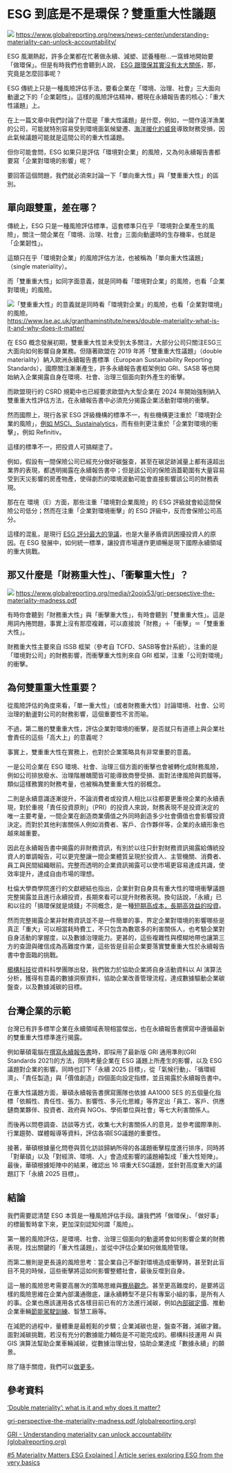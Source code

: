 # ESG 到底是不是環保？雙重重大性議題

![](../005-Files/雙重重大性議題%201.webp)
https://www.globalreporting.org/news/news-center/understanding-materiality-can-unlock-accountability/


ESG 風潮熱起，許多企業都在忙著做永續、減塑、認養種樹...一窩蜂地開始要「做環保」。但是有時我們也會聽到人說， [ESG 跟環保其實沒有太大關係](https://udn.com/news/story/6811/6359478)，那，究竟是怎麼回事呢？

ESG 傳統上只是一種風險評估手法，要看企業在「環境、治理、社會」三大面向動盪之下的「企業韌性」。這樣的風險評估精神，體現在永續報告書的核心：「重大性議題」上。

在上一篇文章中我們討論了什麼是「重大性議題」是什麼，例如，一間作遠洋漁業的公司，可能就特別容易受到環境面氣候變遷、[海洋暖化的威脅](https://combogic.com/blog/ipcc-ar6-what-to-know.html)導致財務受損，因此氣候議題可能就是這間公司的重大性議題。

但你可能會問，ESG 如果只是評估「環境對企業」的風險，又為何永續報告書都要寫「企業對環境的影響」呢？

要回答這個問題，我們就必須來討論一下「單向重大性」與「雙重重大性」的區別。

## 單向跟雙重，差在哪？

傳統上，ESG 只是一種風險評估標準，這套標準只在乎「環境對企業產生的風險」，關注一間企業在「環境、治理、社會」三面向動盪時的生存機率，也就是「企業韌性」。

這類只在乎「環境對企業」的風險評估方法，也被稱為「單向重大性議題」（single materiality）。

而「雙重重大性」如同字面意義，就是同時看「環境對企業」的風險，也看「企業對環境」的風險。

![「雙重重大性」的意義就是同時看「環境對企業」的風險，也看「企業對環境」的風險。](../005-Files/「雙重重大性」的意義就是同時看「環境對企業」的風險，也看「企業對環境」的風險。.webp)
https://www.lse.ac.uk/granthaminstitute/news/double-materiality-what-is-it-and-why-does-it-matter/

在 ESG 概念發展初期，雙重重大性並未受到太多關注，大部分公司只關注ESG三大面向如何影響自身業務。但隨著歐盟在 2019 年將「雙重重大性議題」（double materiality）納入歐洲永續報告書標準（European Sustainability Reporting Standards），國際關注漸漸產生，許多永續報告書框架例如 GRI、SASB 等也開始納入企業揭露自身在環境、社會、治理三個面向對外產生的衝擊。

而歐盟現行的 CSRD 規範中也已經要求歐盟內大型企業在 2024 年開始強制納入雙重重大性評估方法，在永續報告書中必須充分揭露企業活動對環境的衝擊。

然而國際上，現行各家 ESG 評級機構的標準不一，有些機構更注重於「環境對企業的風險」，[例如 MSCI、Sustainalytics](https://www.financierworldwide.com/esg-ratings-key-considerations-for-stakeholders)，而有些則更注重於「企業對環境的衝擊」，例如 Refinitiv。

這樣的標準不一，把投資人可搞糊塗了。

例如，假設有一間保險公司已經充分做好碳盤查，甚至在碳足跡減量上都有遠超出業界的表現，都透明揭露在永續報告書中；但是該公司的保險涵蓋範圍有大量容易受到天災影響的房產物產，使得劇烈的環境波動可能會直接影響該公司的財務表現。

那在在 環境（E）方面，那些注重「環境對企業風險」的 ESG 評級就會給這間保險公司低分；然而在注重「企業對環境衝擊」的 ESG 評級中，反而會保險公司高分。

這樣的混亂，是現行 [ESG 評分最大的爭議](https://combogic.com/blog/anti-esg-movement.html)，也是大量矛盾資訊困擾投資人的原因。在 ESG 發展中，如何統一標準，讓投資市場運作更順暢是現下國際永續領域的重大挑戰。


## 那又什麼是「財務重大性」、「衝擊重大性」？

![](../005-Files/財務重大性主要來自%20ISSB%20框架（參考自%20TCFD、SASB等會計系統），而衝擊重大性則來自%20GRI%20框架。%201.webp)
https://www.globalreporting.org/media/r2oojx53/gri-perspective-the-materiality-madness.pdf

有時你會聽到「財務重大性」與「衝擊重大性」，有時會聽到「雙重重大性」。這是用詞內捲問題，事實上沒有那麼複雜，可以直接說「財務」＋「衝擊」＝「雙重重大性」。

財務重大性主要來自 ISSB 框架（參考自 TCFD、SASB等會計系統），注重的是「環境對公司」的財務影響，而衝擊重大性則來自 GRI 框架，注重「公司對環境」的衝擊。

## 為何雙重重大性重要？

從風險評估的角度來看，「單一重大性」（或者財務重大性）討論環境、社會、公司治理的動盪對公司的財務影響，這個重要性不言而喻。

不過，第二層的雙重重大性，評估企業對環境的衝擊，是否就只有道德上與企業社會責任的這些「高大上」的意義呢？

事實上，雙重重大性在實務上，也對於企業策略具有非常重要的意義。

一是公司企業在 ESG 環境、社會、治理三個方面的衝擊也會被轉化成財務風險，例如公司排放廢水、治理階層醜聞皆可能導致商譽受損、面對法律風險與罰鍰等。類似這樣務實的財務考量，也被稱為雙重重大性的弱概念。

二則是永續意識逐漸提升，不論消費者或投資人相比以往都要更重視企業的永續表現，對於重視「責任投資原則」（PRI）的投資人來說，財務表現不是投資決定的唯一主要考量，一間企業在創造商業價值之外同時創造多少社會價值也會影響投資決定。而對於其他利害關係人例如消費者、客戶、合作夥伴等，企業的永續形象也越來越重要。

因此在永續報告書中揭露的非財務資訊，有別於以往只針對財務資訊揭露給傳統投資人的單調報告，可以更完整讓一間企業體質呈現於投資人、主管機關、消費者、員工與民間組織眼前。完整而透明的企業資訊揭露可以使市場更容易達成共識，使效率提升，達成自由市場的理想。

杜倫大學商學院進行的文獻總結也指出，企業針對自身具有重大性的環境衝擊議題完整揭露並且進行永續投資，長期來看可以提升財務表現。換句話說，「永續」已和以往的「搞環保就是燒錢」不同概念，是一種[短期高成本，長期高效益的投資](https://combogic.com/blog/content_0.html)。

然而完整揭露企業非財務資訊並不是一件簡單的事，界定企業對環境的影響哪些是真正「重大」可以相當耗時費工，不只包含為數眾多的利害關係人，也考驗企業對自身活動的掌握度，以及數據治理能力。更甚的，這些複雜性與模糊地帶也讓第三方的查證與確信成為高難度作業，這些皆是目前企業要落實雙重重大性於永續報告書中會面臨的挑戰。

[櫛構科技](https://combogic.com/)從資料科學團隊出發，我們致力於協助企業將自身活動資料以 AI 演算法分析，獲得有意義的數據洞察資料，協助企業改善管理流程，達成數據驅動企業碳盤查，以及數據減碳的目標。

## 台灣企業的示範

台灣已有許多標竿企業在永續領域表現相當傑出，也在永續報告書撰寫中遵循最新的雙重重大性標準進行揭露。

例如華碩電腦在[撰寫永續報告書](https://csr.asus.com/english/file/ASUS_Detailed_2021_CHN.pdf)時，即採用了最新版 GRI 通用準則(GRI Standards 2021)的方法，同時考量企業在 ESG 議題上所產生的影響，以及 ESG 議題對企業的影響。同時也訂下「永續 2025 目標」，從「氣候行動」、「循環經濟」、「責任製造」與「價值創造」四個面向設定指標，並且揭露於永續報告書中。

在重大性議題方面，華碩永續報告書撰寫團隊也依據 AA1000 SES 的五個量化指標「依賴性、責任性、張力、影響性、多元化思維」等界定出「員工、客戶、供應鏈商業夥伴、投資者、政府與 NGOs、學術單位與社會」等七大利害關係人。

而後再以問卷調查、訪談等方式，收集七大利害關係人的意見，並參考國際準則、行業趨勢、媒體報導等資料，評估各項ESG議題的重要性。

接著，華碩根據量化問卷與質化訪談歸納所得的各議題衝擊程度進行排序，同時將「對華碩」以及「對經濟、環境、人」會造成影響的議題繪製成「重大性矩陣」。最後，華碩根據矩陣中的結果，確認出 16 項重大ESG議題，並針對高度重大的議題訂下「永續 2025 目標」。

## 結論

我們需要認清楚 ESG 本質是一種風險評估手段。讓我們將「做環保」、「做好事」的標籤暫時拿下來，更加深刻認知何謂「風險」。

第一層的風險評估，是環境、社會、治理三個面向的動盪將會如何影響企業的財務表現，找出關鍵的「重大性議題」，並從中評估企業如何做風險管理。

而第二層則是更長遠的風險思考：當企業自己不斷對環境造成衝擊時，甚至對此盲目不見的時候，這些衝擊將這如何影響整體社會，最後反噬到自身。

這一層的風險思考需要高層次的策略思維與[賽局觀念](https://combogic.com/blog/gametheory-net-zero.html)。甚至更高難度的，是要將這樣的風險思維在企業內部溝通徹底，讓永續轉型不是只有專案小組的事，是所有人的事。企業也應該運用各式各樣目前已有的方法進行減碳，例如[內部碳定價](https://combogic.com/blog/internal-carbon-pricing.html)、推動企業車輛[節能駕駛訓練](https://combogic.com/blog/eco-driving-case.html)、智慧工廠等。

在減肥的過程中，量體重是最輕鬆的步驟；企業減碳也是，盤查不難，減碳才難。面對減碳挑戰，若沒有充分的數據能力輔佐是不可能完成的。櫛構科技運用 AI 與 GIS 演算法幫助企業車輛減碳，從數據治理出發，協助企業達成「數據永續」的願景。

除了隨手關燈，我們可以[做更多](https://combogic.com/)。


## 參考資料

[‘Double materiality’: what is it and why does it matter?](https://www.lse.ac.uk/granthaminstitute/news/double-materiality-what-is-it-and-why-does-it-matter/)

[gri-perspective-the-materiality-madness.pdf (globalreporting.org)](https://www.globalreporting.org/media/r2oojx53/gri-perspective-the-materiality-madness.pdf)

[GRI - Understanding materiality can unlock accountability (globalreporting.org)](https://www.globalreporting.org/news/news-center/understanding-materiality-can-unlock-accountability/)

[#5 Materiality Matters ESG Explained | Article series exploring ESG from the very basics](https://www2.deloitte.com/hu/en/blog/esg-explained/2021/esg-explained-5-materiality-matters.html)